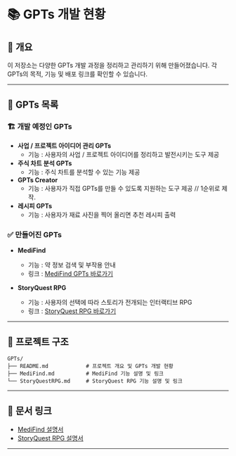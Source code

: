 # 📚 GPTs 개발 현황

## 📝 개요
이 저장소는 다양한 GPTs 개발 과정을 정리하고 관리하기 위해 만들어졌습니다. 각 GPTs의 목적, 기능 및 배포 링크를 확인할 수 있습니다.

---

## 🚀 GPTs 목록

### 🏗️ 개발 예정인 GPTs
- **사업 / 프로젝트 아이디어 관리 GPTs**  
  - 기능 : 사용자의 사업 / 프로젝트 아이디어를 정리하고 발전시키는 도구 제공
- **주식 차트 분석 GPTs**  
  - 기능 : 주식 차트를 분석할 수 있는 기능 제공  
- **GPTs Creator**  
  - 기능 : 사용자가 직접 GPTs를 만들 수 있도록 지원하는 도구 제공 // 1순위로 제작.
- **레시피 GPTs**
  - 기능 : 사용자가 재료 사진을 찍어 올리면 추천 레시피 출력
### ✅ 만들어진 GPTs
- **MediFind**  
  - 기능 : 약 정보 검색 및 부작용 안내  
  - 링크 : [MediFind GPTs 바로가기](https://chatgpt.com/g/g-67bc6aceeab08191aa2cd8febc0b5034-medifind)  

- **StoryQuest RPG**  
  - 기능 : 사용자의 선택에 따라 스토리가 전개되는 인터랙티브 RPG  
  - 링크 : [StoryQuest RPG 바로가기](https://chatgpt.com/g/g-679cfdafffbc8191882e5eb73f7003c1-storyquest-rpg)  

---

## 📁 프로젝트 구조
```
GPTs/
├── README.md            # 프로젝트 개요 및 GPTs 개발 현황
├── MediFind.md          # MediFind 기능 설명 및 링크
└── StoryQuestRPG.md     # StoryQuest RPG 기능 설명 및 링크
```

---

## 📄 문서 링크
- [MediFind 설명서](MediFind.md)  
- [StoryQuest RPG 설명서](StoryQuestRPG.md)  

---
